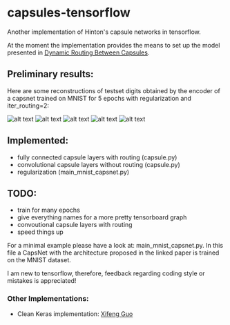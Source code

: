 # capsules-tensorflow
Another implementation of Hinton's capsule networks in tensorflow.

At the moment the implementation provides the means to set up the model presented in [Dynamic Routing Between Capsules](https://arxiv.org/abs/1710.09829).

## Preliminary results:
Here are some reconstructions of testset digits obtained by the encoder of a capsnet trained on MNIST for 5 epochs with regularization and iter_routing=2:

![alt text](https://github.com/chrislybaer/capsules-tensorflow/blob/master/results/regularization1_routing2_epochs5/recon_0.png "0")
![alt text](https://github.com/chrislybaer/capsules-tensorflow/blob/master/results/regularization1_routing2_epochs5/recon_1.png "1")
![alt text](https://github.com/chrislybaer/capsules-tensorflow/blob/master/results/regularization1_routing2_epochs5/recon_2.png "2")
![alt text](https://github.com/chrislybaer/capsules-tensorflow/blob/master/results/regularization1_routing2_epochs5/recon_4.png "4")
![alt text](https://github.com/chrislybaer/capsules-tensorflow/blob/master/results/regularization1_routing2_epochs5/recon_7.png "7")


## Implemented: 
* fully connected capsule layers with routing (capsule.py)
* convolutional capsule layers without routing (capsule.py)
* regularization (main_mnist_capsnet.py)

## TODO:
* train for many epochs
* give everything names for a more pretty tensorboard graph
* convoutional capsule layers with routing
* speed things up

For a minimal example please have a look at: main_mnist_capsnet.py. In this file a CapsNet with the architecture proposed in the
linked paper is trained on the MNIST dataset. 


I am new to tensorflow, therefore, feedback regarding coding style or mistakes is appreciated!

### Other Implementations:
* Clean Keras implementation: [Xifeng Guo](https://github.com/XifengGuo/CapsNet-Keras)

